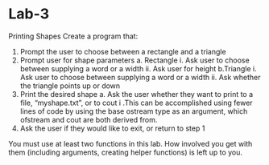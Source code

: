 # Lab-3
Printing Shapes
Create a program that:
1. Prompt the user to choose between a rectangle and a triangle
2. Prompt user for shape parameters
  a. Rectangle
    i. Ask user to choose between supplying a word or a width
    ii. Ask user for height
  b.Triangle
    i. Ask user to choose between supplying a word or a width
    ii. Ask whether the triangle points up or down
3. Print the desired shape
  a. Ask the user whether they want to print to a file, “myshape.txt”, or to cout
    i .This can be accomplished using fewer lines of code by using the base ostream type as an argument, which ofstream and cout are both derived from. 
4. Ask the user if they would like to exit, or return to step 1

You must use at least two functions in this lab. How involved you get with them (including arguments, creating helper functions) is left up to you.

